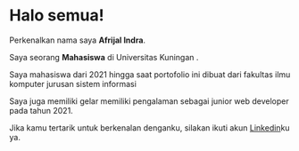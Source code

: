 # Halo semua! 

Perkenalkan nama saya **Afrijal Indra**.<br>

Saya seorang **Mahasiswa** di Universitas Kuningan .<br>

Saya mahasiswa dari 2021 hingga saat portofolio ini dibuat dari fakultas ilmu komputer jurusan sistem informasi<br>

Saya juga memiliki gelar memiliki pengalaman sebagai junior web developer pada tahun 2021.<br>

Jika kamu tertarik untuk berkenalan denganku, silakan ikuti akun [Linkedin](https://www.linkedin.com/in/indra-yaa-709865221)ku ya.
